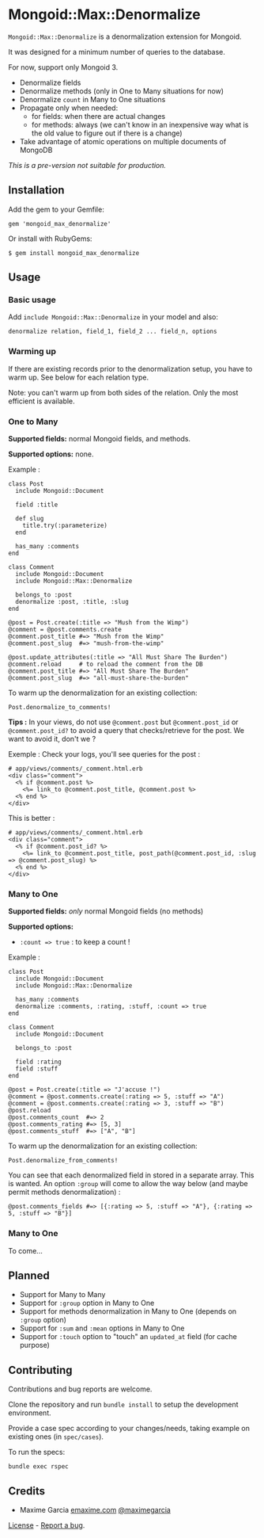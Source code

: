 # Mongoid::Max::Denormalize

`Mongoid::Max::Denormalize` is a denormalization extension for Mongoid.

It was designed for a minimum number of queries to the database.

For now, support only Mongoid 3.

* Denormalize fields
* Denormalize methods (only in One to Many situations for now)
* Denormalize `count` in Many to One situations
* Propagate only when needed:
    * for fields: when there are actual changes
    * for methods: always (we can't know in an inexpensive way what is the old value to figure out if there is a change)
* Take advantage of atomic operations on multiple documents of MongoDB

*This is a pre-version not suitable for production.*



## Installation

Add the gem to your Gemfile:

    gem 'mongoid_max_denormalize'

Or install with RubyGems:

    $ gem install mongoid_max_denormalize



## Usage

### Basic usage

Add `include Mongoid::Max::Denormalize` in your model and also:

    denormalize relation, field_1, field_2 ... field_n, options


### Warming up

If there are existing records prior to the denormalization setup, you have to warm up. See below for each relation type.

Note: you can't warm up from both sides of the relation. Only the most efficient is available.


### One to Many

**Supported fields:** normal Mongoid fields, and methods.

**Supported options:** none.

Example :

    class Post
      include Mongoid::Document

      field :title

      def slug
        title.try(:parameterize)
      end

      has_many :comments
    end

    class Comment
      include Mongoid::Document
      include Mongoid::Max::Denormalize

      belongs_to :post
      denormalize :post, :title, :slug
    end

    @post = Post.create(:title => "Mush from the Wimp")
    @comment = @post.comments.create
    @comment.post_title #=> "Mush from the Wimp"
    @comment.post_slug  #=> "mush-from-the-wimp"

    @post.update_attributes(:title => "All Must Share The Burden")
    @comment.reload     # to reload the comment from the DB
    @comment.post_title #=> "All Must Share The Burden"
    @comment.post_slug  #=> "all-must-share-the-burden"

To warm up the denormalization for an existing collection:

    Post.denormalize_to_comments!

**Tips :** In your views, do not use `@comment.post` but `@comment.post_id` or `@comment.post_id?`
to avoid a query that checks/retrieve for the post. We want to avoid it, don't we ?

Exemple : Check your logs, you'll see queries for the post :

    # app/views/comments/_comment.html.erb
    <div class="comment">
      <% if @comment.post %>
        <%= link_to @comment.post_title, @comment.post %>
      <% end %>
    </div>

This is better :

    # app/views/comments/_comment.html.erb
    <div class="comment">
      <% if @comment.post_id? %>
        <%= link_to @comment.post_title, post_path(@comment.post_id, :slug => @comment.post_slug) %>
      <% end %>
    </div>


### Many to One

**Supported fields:** *only* normal Mongoid fields (no methods)

**Supported options:**

*   `:count => true` : to keep a count !


Example :

    class Post
      include Mongoid::Document
      include Mongoid::Max::Denormalize

      has_many :comments
      denormalize :comments, :rating, :stuff, :count => true
    end

    class Comment
      include Mongoid::Document

      belongs_to :post

      field :rating
      field :stuff
    end

    @post = Post.create(:title => "J'accuse !")
    @comment = @post.comments.create(:rating => 5, :stuff => "A")
    @comment = @post.comments.create(:rating => 3, :stuff => "B")
    @post.reload
    @post.comments_count  #=> 2
    @post.comments_rating #=> [5, 3]
    @post.comments_stuff  #=> ["A", "B"]

To warm up the denormalization for an existing collection:

    Post.denormalize_from_comments!

You can see that each denormalized field in stored in a separate array. This is wanted.
An option `:group` will come to allow the way below (and maybe permit methods denormalization) :

    @post.comments_fields #=> [{:rating => 5, :stuff => "A"}, {:rating => 5, :stuff => "B"}]


### Many to One

To come...



## Planned

* Support for Many to Many
* Support for `:group` option in Many to One
* Support for methods denormalization in Many to One (depends on `:group` option)
* Support for `:sum` and `:mean` options in Many to One
* Support for `:touch` option to "touch" an `updated_at` field (for cache purpose)



## Contributing

Contributions and bug reports are welcome.

Clone the repository and run `bundle install` to setup the development environment.

Provide a case spec according to your changes/needs, taking example on existing ones (in `spec/cases`).

To run the specs:

    bundle exec rspec



## Credits

*   Maxime Garcia [emaxime.com](http://emaxime.com) [@maximegarcia](http://twitter.com/maximegarcia)


[License](https://github.com/maximeg/mongoid_max_denormalize/blob/master/LICENSE)
\- [Report a bug](https://github.com/maximeg/mongoid_max_denormalize/issues).

